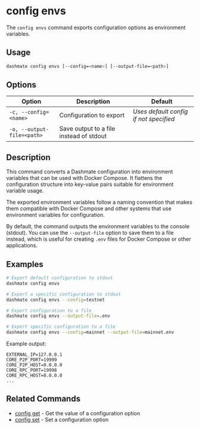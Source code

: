 # config envs

The `config envs` command exports configuration options as environment variables.

## Usage

```bash
dashmate config envs [--config=<name>] [--output-file=<path>]
```

## Options

| Option | Description | Default |
|--------|-------------|--------|
| `-c, --config=<name>` | Configuration to export | *Uses default config if not specified* |
| `-o, --output-file=<path>` | Save output to a file instead of stdout | |

## Description

This command converts a Dashmate configuration into environment variables that can be used with Docker Compose.
It flattens the configuration structure into key-value pairs suitable for environment variable usage.

The exported environment variables follow a naming convention that makes them compatible with Docker Compose and other systems that use environment variables for configuration.

By default, the command outputs the environment variables to the console (stdout).
You can use the `--output-file` option to save them to a file instead, which is useful for creating `.env` files for Docker Compose or other applications.

## Examples

```bash
# Export default configuration to stdout
dashmate config envs

# Export a specific configuration to stdout
dashmate config envs --config=testnet

# Export configuration to a file
dashmate config envs --output-file=.env

# Export specific configuration to a file
dashmate config envs --config=mainnet --output-file=mainnet.env
```

Example output:
```
EXTERNAL_IP=127.0.0.1
CORE_P2P_PORT=19999
CORE_P2P_HOST=0.0.0.0
CORE_RPC_PORT=19998
CORE_RPC_HOST=0.0.0.0
...
```

## Related Commands

- [config get](./get.md) - Get the value of a configuration option
- [config set](./set.md) - Set a configuration option
